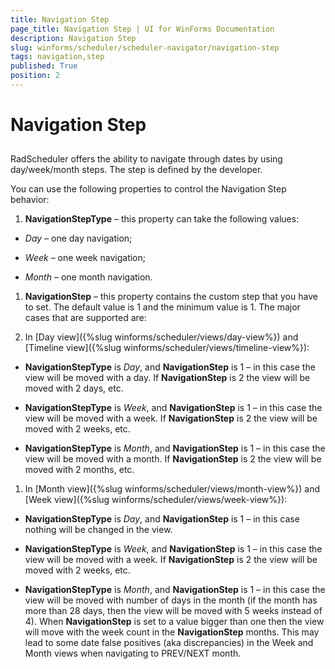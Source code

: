 ```yaml
---
title: Navigation Step
page_title: Navigation Step | UI for WinForms Documentation
description: Navigation Step
slug: winforms/scheduler/scheduler-navigator/navigation-step
tags: navigation,step
published: True
position: 2
---
```


# Navigation Step



## 

RadScheduler offers the ability to navigate through dates by using day/week/month steps. The step is defined by the developer.

You can use the following properties to control the Navigation Step behavior:

1. __NavigationStepType__ – this property can take the following values: 


* *Day* – one day navigation; 


* *Week* – one week navigation; 


* *Month* – one month navigation. 

1. __NavigationStep__ – this property contains the custom step that you have to set. The default value is 1 and the minimum value is 1. The major cases that are supported are: 


1. In [Day view]({%slug winforms/scheduler/views/day-view%}) and [Timeline view]({%slug winforms/scheduler/views/timeline-view%}): 


* __NavigationStepType__ is *Day*, and __NavigationStep__ is 1 – in this case the view will be moved with a day. If __NavigationStep__ is 2 the view will be moved with 2 days, etc. 


* __NavigationStepType__ is *Week*, and __NavigationStep__ is 1 – in this case the view will be moved with a week. If __NavigationStep__ is 2 the view will be moved with 2 weeks, etc. 


* __NavigationStepType__ is *Month*, and __NavigationStep__ is 1 – in this case the view will be moved with a month. If __NavigationStep__ is 2 the view will be moved with 2 months, etc. 

1. In [Month view]({%slug winforms/scheduler/views/month-view%}) and [Week view]({%slug winforms/scheduler/views/week-view%}): 


* __NavigationStepType__ is *Day*, and __NavigationStep__ is 1 – in this case nothing will be changed in the view. 


* __NavigationStepType__ is *Week*, and __NavigationStep__ is 1 – in this case the view will be moved with a week. If __NavigationStep__ is 2 the view will be moved with 2 weeks, etc. 


* __NavigationStepType__ is *Month*, and __NavigationStep__ is 1 – in this case the view will be moved with number of days in the month (if the month has more than 28 days, then the view will be moved with 5 weeks instead of 4). When __NavigationStep__ is set to a value bigger than one then the view will move with the week count in the __NavigationStep__ months. This may lead to some date false positives (aka discrepancies) in the Week and Month views when navigating to PREV/NEXT month. 


